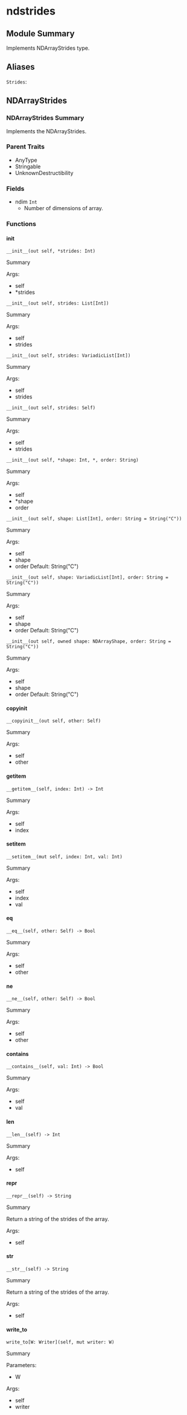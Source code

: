 



# ndstrides

##  Module Summary
  
Implements NDArrayStrides type.
## Aliases
  
`Strides`: 
## NDArrayStrides

### NDArrayStrides Summary
  
  
Implements the NDArrayStrides.  

### Parent Traits
  

- AnyType
- Stringable
- UnknownDestructibility

### Fields
  
  
* ndim `Int`  
    - Number of dimensions of array.  

### Functions

#### __init__


```Mojo
__init__(out self, *strides: Int)
```  
Summary  
  
  
  
Args:  

- self
- \*strides


```Mojo
__init__(out self, strides: List[Int])
```  
Summary  
  
  
  
Args:  

- self
- strides


```Mojo
__init__(out self, strides: VariadicList[Int])
```  
Summary  
  
  
  
Args:  

- self
- strides


```Mojo
__init__(out self, strides: Self)
```  
Summary  
  
  
  
Args:  

- self
- strides


```Mojo
__init__(out self, *shape: Int, *, order: String)
```  
Summary  
  
  
  
Args:  

- self
- \*shape
- order


```Mojo
__init__(out self, shape: List[Int], order: String = String("C"))
```  
Summary  
  
  
  
Args:  

- self
- shape
- order Default: String("C")


```Mojo
__init__(out self, shape: VariadicList[Int], order: String = String("C"))
```  
Summary  
  
  
  
Args:  

- self
- shape
- order Default: String("C")


```Mojo
__init__(out self, owned shape: NDArrayShape, order: String = String("C"))
```  
Summary  
  
  
  
Args:  

- self
- shape
- order Default: String("C")

#### __copyinit__


```Mojo
__copyinit__(out self, other: Self)
```  
Summary  
  
  
  
Args:  

- self
- other

#### __getitem__


```Mojo
__getitem__(self, index: Int) -> Int
```  
Summary  
  
  
  
Args:  

- self
- index

#### __setitem__


```Mojo
__setitem__(mut self, index: Int, val: Int)
```  
Summary  
  
  
  
Args:  

- self
- index
- val

#### __eq__


```Mojo
__eq__(self, other: Self) -> Bool
```  
Summary  
  
  
  
Args:  

- self
- other

#### __ne__


```Mojo
__ne__(self, other: Self) -> Bool
```  
Summary  
  
  
  
Args:  

- self
- other

#### __contains__


```Mojo
__contains__(self, val: Int) -> Bool
```  
Summary  
  
  
  
Args:  

- self
- val

#### __len__


```Mojo
__len__(self) -> Int
```  
Summary  
  
  
  
Args:  

- self

#### __repr__


```Mojo
__repr__(self) -> String
```  
Summary  
  
Return a string of the strides of the array.  
  
Args:  

- self

#### __str__


```Mojo
__str__(self) -> String
```  
Summary  
  
Return a string of the strides of the array.  
  
Args:  

- self

#### write_to


```Mojo
write_to[W: Writer](self, mut writer: W)
```  
Summary  
  
  
  
Parameters:  

- W
  
Args:  

- self
- writer
